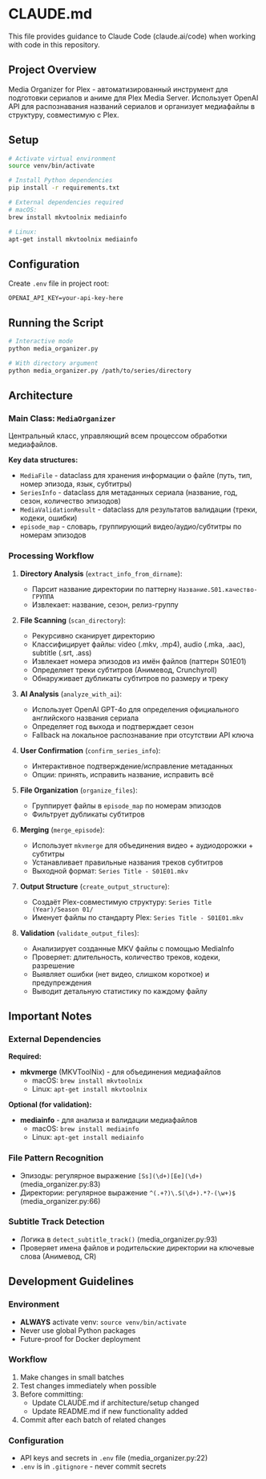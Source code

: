 # CLAUDE.md

This file provides guidance to Claude Code (claude.ai/code) when working with code in this repository.

## Project Overview

Media Organizer for Plex - автоматизированный инструмент для подготовки сериалов и аниме для Plex Media Server. Использует OpenAI API для распознавания названий сериалов и организует медиафайлы в структуру, совместимую с Plex.

## Setup

```bash
# Activate virtual environment
source venv/bin/activate

# Install Python dependencies
pip install -r requirements.txt

# External dependencies required
# macOS:
brew install mkvtoolnix mediainfo

# Linux:
apt-get install mkvtoolnix mediainfo
```

## Configuration

Create `.env` file in project root:
```env
OPENAI_API_KEY=your-api-key-here
```

## Running the Script

```bash
# Interactive mode
python media_organizer.py

# With directory argument
python media_organizer.py /path/to/series/directory
```

## Architecture

### Main Class: `MediaOrganizer`

Центральный класс, управляющий всем процессом обработки медиафайлов.

**Key data structures:**
- `MediaFile` - dataclass для хранения информации о файле (путь, тип, номер эпизода, язык, субтитры)
- `SeriesInfo` - dataclass для метаданных сериала (название, год, сезон, количество эпизодов)
- `MediaValidationResult` - dataclass для результатов валидации (треки, кодеки, ошибки)
- `episode_map` - словарь, группирующий видео/аудио/субтитры по номерам эпизодов

### Processing Workflow

1. **Directory Analysis** (`extract_info_from_dirname`):
   - Парсит название директории по паттерну `Название.S01.качество-ГРУППА`
   - Извлекает: название, сезон, релиз-группу

2. **File Scanning** (`scan_directory`):
   - Рекурсивно сканирует директорию
   - Классифицирует файлы: video (.mkv, .mp4), audio (.mka, .aac), subtitle (.srt, .ass)
   - Извлекает номера эпизодов из имён файлов (паттерн S01E01)
   - Определяет треки субтитров (Анимевод, Crunchyroll)
   - Обнаруживает дубликаты субтитров по размеру и треку

3. **AI Analysis** (`analyze_with_ai`):
   - Использует OpenAI GPT-4o для определения официального английского названия сериала
   - Определяет год выхода и подтверждает сезон
   - Fallback на локальное распознавание при отсутствии API ключа

4. **User Confirmation** (`confirm_series_info`):
   - Интерактивное подтверждение/исправление метаданных
   - Опции: принять, исправить название, исправить всё

5. **File Organization** (`organize_files`):
   - Группирует файлы в `episode_map` по номерам эпизодов
   - Фильтрует дубликаты субтитров

6. **Merging** (`merge_episode`):
   - Использует `mkvmerge` для объединения видео + аудиодорожки + субтитры
   - Устанавливает правильные названия треков субтитров
   - Выходной формат: `Series Title - S01E01.mkv`

7. **Output Structure** (`create_output_structure`):
   - Создаёт Plex-совместимую структуру: `Series Title (Year)/Season 01/`
   - Именует файлы по стандарту Plex: `Series Title - S01E01.mkv`

8. **Validation** (`validate_output_files`):
   - Анализирует созданные MKV файлы с помощью MediaInfo
   - Проверяет: длительность, количество треков, кодеки, разрешение
   - Выявляет ошибки (нет видео, слишком короткое) и предупреждения
   - Выводит детальную статистику по каждому файлу

## Important Notes

### External Dependencies

**Required:**
- **mkvmerge** (MKVToolNix) - для объединения медиафайлов
  - macOS: `brew install mkvtoolnix`
  - Linux: `apt-get install mkvtoolnix`

**Optional (for validation):**
- **mediainfo** - для анализа и валидации медиафайлов
  - macOS: `brew install mediainfo`
  - Linux: `apt-get install mediainfo`

### File Pattern Recognition
- Эпизоды: регулярное выражение `[Ss](\d+)[Ee](\d+)` (media_organizer.py:83)
- Директории: регулярное выражение `^(.+?)\.S(\d+).*?-(\w+)$` (media_organizer.py:66)

### Subtitle Track Detection
- Логика в `detect_subtitle_track()` (media_organizer.py:93)
- Проверяет имена файлов и родительские директории на ключевые слова (Анимевод, CR)

## Development Guidelines

### Environment
- **ALWAYS** activate venv: `source venv/bin/activate`
- Never use global Python packages
- Future-proof for Docker deployment

### Workflow
1. Make changes in small batches
2. Test changes immediately when possible
3. Before committing:
   - Update CLAUDE.md if architecture/setup changed
   - Update README.md if new functionality added
4. Commit after each batch of related changes

### Configuration
- API keys and secrets in `.env` file (media_organizer.py:22)
- `.env` is in `.gitignore` - never commit secrets